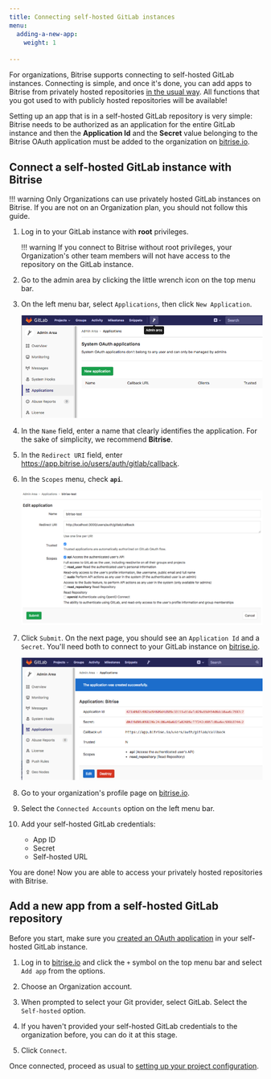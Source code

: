 ```yaml
---
title: Connecting self-hosted GitLab instances
menu:
  adding-a-new-app:
    weight: 1

---
```

For organizations, Bitrise supports connecting to self-hosted GitLab instances. Connecting is simple, and once it's done, you can add apps to Bitrise from privately hosted repositories [in the usual way](/adding-a-new-app). All functions that you got used to with publicly hosted repositories will be available!

Setting up an app that is in a self-hosted GitLab repository is very simple: Bitrise needs to be authorized as an application for the entire GitLab instance and then the __Application Id__ and the __Secret__ value belonging to the Bitrise OAuth application must be added to the organization on [bitrise.io](https://www.bitrise.io).

## Connect a self-hosted GitLab instance with Bitrise

!!! warning
    Only Organizations can use privately hosted GitLab instances on Bitrise. If you are not on an Organization plan, you should not follow this guide.

1. Log in to your GitLab instance with __root__ privileges.

    !!! warning
        If you connect to Bitrise without root privileges, your Organization's other team members will not have access to the repository on the GitLab instance.

1. Go to the admin area by clicking the little wrench icon on the top menu bar.

1. On the left menu bar, select `Applications`, then click `New Application`.

    ![New Application](/img/adding-a-new-app/gitlab-newapp.png)

1. In the `Name` field, enter a name that clearly identifies the application. For the sake of simplicity, we recommend __Bitrise__.

1. In the `Redirect URI` field, enter https://app.bitrise.io/users/auth/gitlab/callback.

1. In the `Scopes` menu, check __`api`__.

    ![New Application settings](/img/adding-a-new-app/gitlab-newapp-settings.png)

1. Click `Submit`. On the next page, you should see an `Application Id` and a `Secret`. You'll need both to connect to your GitLab instance on [bitrise.io](https://www.bitrise.io).

    ![App id and secret](/img/adding-a-new-app/appid-secret.png)

1. Go to your organization's profile page on [bitrise.io](https://www.bitrise.io).

1. Select the `Connected Accounts` option on the left menu bar.

1. Add your self-hosted GitLab credentials:

    - App ID
    - Secret
    - Self-hosted URL

You are done! Now you are able to access your privately hosted repositories with Bitrise.

## Add a new app from a self-hosted GitLab repository

Before you start, make sure you [created an OAuth application](/adding-a-new-app/self-hosted-gitlab#connect-a-self-hosted-gitlab-instance-with-bitrise) in your self-hosted GitLab instance.

1. Log in to [bitrise.io](https://www.bitrise.io) and click the `+` symbol on the top menu bar and select `Add app` from the options.

1. Choose an Organization account.

1. When prompted to select your Git provider, select GitLab. Select the `Self-hosted` option.

1. If you haven't provided your self-hosted GitLab credentials to the organization before, you can do it at this stage.

1. Click `Connect`.

Once connected, proceed as usual to [setting up your project configuration](/adding-a-new-app/setting-up-configuration).